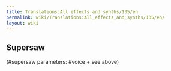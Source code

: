 ```yaml
---
title: Translations:All effects and synths/135/en
permalink: wiki/Translations:All_effects_and_synths/135/en/
layout: wiki
---
```


## Supersaw

(\#supersaw parameters: \#voice + see above)
